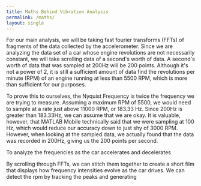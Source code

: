 ```yaml
---
title: Maths Behind Vibration Analysis
permalink: /maths/
layout: single
---
```


For our main analysis, we will be taking fast fourier transforms (FFTs) of fragments of the data collected by the accelerometer. Since we are analyzing the data set of a car whose engine revolutions are not necessarily constant, we will take scrolling data of a second's worth of data. A second's worth of data that was sampled at 200Hz will be 200 points. Although it's not a power of 2, it is still a sufficient amount of data find the revolutions per minute (RPM) of an engine running at less than 5500 RPM, which is more than sufficient for our purposes.

To prove this to ourselves, the Nyquist Frequency is twice the frequency we are trying to measure. Assuming a maximum RPM of 5500, we would need to sample at a rate just above 11000 RPM, or 183.33 Hz. Since 200Hz is greater than 183.33Hz, we can assume that we are okay. It is valuable, however, that MATLAB Mobile technically said that we were sampling at 100 Hz, which would reduce our accuracy down to just shy of 3000 RPM. However, when looking at the sampled data, we actually found that the data was recorded in 200Hz, giving us the 200 points per second.

To analyze the frequencies as the car accelerates and decelerates

By scrolling through FFTs, we can stitch them together to create a short film that displays how frequency intensities evolve as the car drives. We can detect the rpm by tracking the peaks and generating 